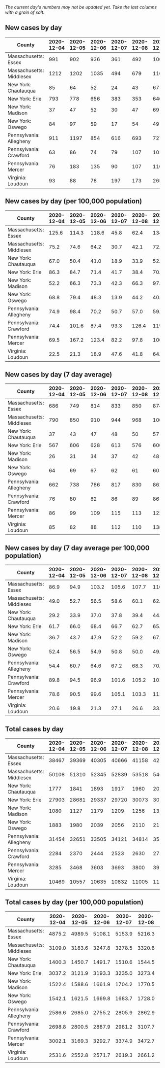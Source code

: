_The current day's numbers may not be updated yet. Take the last columns with a grain of salt._
## New cases by day

| County | 2020-12-04 | 2020-12-05 | 2020-12-06 | 2020-12-07 | 2020-12-08 | 2020-12-09 | 2020-12-10 |
| --- | --- | --- | --- | --- | --- | --- | --- |
| Massachusetts: Essex | 991 | 902 | 936 | 361 | 492 | 1064 | 888 |
| Massachusetts: Middlesex | 1212 | 1202 | 1035 | 494 | 679 | 1162 | 1085 |
| New York: Chautauqua | 85 | 64 | 52 | 24 | 43 | 67 | 72 |
| New York: Erie | 793 | 778 | 656 | 383 | 353 | 646 | 563 |
| New York: Madison | 37 | 47 | 52 | 30 | 47 | 69 | 56 |
| New York: Oswego | 84 | 97 | 59 | 17 | 54 | 49 | 45 |
| Pennsylvania: Allegheny | 911 | 1197 | 854 | 616 | 693 | 727 | 1166 |
| Pennsylvania: Crawford | 63 | 86 | 74 | 79 | 107 | 101 | 72 |
| Pennsylvania: Mercer | 76 | 183 | 135 | 90 | 107 | 110 | 100 |
| Virginia: Loudoun | 93 | 88 | 78 | 197 | 173 | 265 | 150 |

## New cases by day (per 100,000 population)

| County | 2020-12-04 | 2020-12-05 | 2020-12-06 | 2020-12-07 | 2020-12-08 | 2020-12-09 | 2020-12-10 |
| --- | --- | --- | --- | --- | --- | --- | --- |
| Massachusetts: Essex | 125.6 | 114.3 | 118.6 | 45.8 | 62.4 | 134.8 | 112.5 |
| Massachusetts: Middlesex | 75.2 | 74.6 | 64.2 | 30.7 | 42.1 | 72.1 | 67.3 |
| New York: Chautauqua | 67.0 | 50.4 | 41.0 | 18.9 | 33.9 | 52.8 | 56.7 |
| New York: Erie | 86.3 | 84.7 | 71.4 | 41.7 | 38.4 | 70.3 | 61.3 |
| New York: Madison | 52.2 | 66.3 | 73.3 | 42.3 | 66.3 | 97.3 | 78.9 |
| New York: Oswego | 68.8 | 79.4 | 48.3 | 13.9 | 44.2 | 40.1 | 36.9 |
| Pennsylvania: Allegheny | 74.9 | 98.4 | 70.2 | 50.7 | 57.0 | 59.8 | 95.9 |
| Pennsylvania: Crawford | 74.4 | 101.6 | 87.4 | 93.3 | 126.4 | 119.3 | 85.1 |
| Pennsylvania: Mercer | 69.5 | 167.2 | 123.4 | 82.2 | 97.8 | 100.5 | 91.4 |
| Virginia: Loudoun | 22.5 | 21.3 | 18.9 | 47.6 | 41.8 | 64.1 | 36.3 |

## New cases by day (7 day average)

| County | 2020-12-04 | 2020-12-05 | 2020-12-06 | 2020-12-07 | 2020-12-08 | 2020-12-09 | 2020-12-10 |
| --- | --- | --- | --- | --- | --- | --- | --- |
| Massachusetts: Essex | 686 | 749 | 814 | 833 | 850 | 874 | 805 |
| Massachusetts: Middlesex | 790 | 850 | 910 | 944 | 968 | 1001 | 981 |
| New York: Chautauqua | 37 | 43 | 47 | 48 | 50 | 57 | 58 |
| New York: Erie | 567 | 606 | 628 | 613 | 576 | 600 | 596 |
| New York: Madison | 26 | 31 | 34 | 37 | 42 | 48 | 48 |
| New York: Oswego | 64 | 69 | 67 | 62 | 61 | 60 | 58 |
| Pennsylvania: Allegheny | 662 | 738 | 786 | 817 | 830 | 861 | 881 |
| Pennsylvania: Crawford | 76 | 80 | 82 | 86 | 89 | 86 | 83 |
| Pennsylvania: Mercer | 86 | 99 | 109 | 115 | 113 | 122 | 114 |
| Virginia: Loudoun | 85 | 82 | 88 | 112 | 110 | 138 | 149 |

## New cases by day (7 day average per 100,000 population)

| County | 2020-12-04 | 2020-12-05 | 2020-12-06 | 2020-12-07 | 2020-12-08 | 2020-12-09 | 2020-12-10 |
| --- | --- | --- | --- | --- | --- | --- | --- |
| Massachusetts: Essex | 86.9 | 94.9 | 103.2 | 105.6 | 107.7 | 110.8 | 102.0 |
| Massachusetts: Middlesex | 49.0 | 52.7 | 56.5 | 58.6 | 60.1 | 62.1 | 60.9 |
| New York: Chautauqua | 29.2 | 33.9 | 37.0 | 37.8 | 39.4 | 44.9 | 45.7 |
| New York: Erie | 61.7 | 66.0 | 68.4 | 66.7 | 62.7 | 65.3 | 64.9 |
| New York: Madison | 36.7 | 43.7 | 47.9 | 52.2 | 59.2 | 67.7 | 67.7 |
| New York: Oswego | 52.4 | 56.5 | 54.9 | 50.8 | 50.0 | 49.1 | 47.5 |
| Pennsylvania: Allegheny | 54.4 | 60.7 | 64.6 | 67.2 | 68.3 | 70.8 | 72.4 |
| Pennsylvania: Crawford | 89.8 | 94.5 | 96.9 | 101.6 | 105.2 | 101.6 | 98.1 |
| Pennsylvania: Mercer | 78.6 | 90.5 | 99.6 | 105.1 | 103.3 | 111.5 | 104.2 |
| Virginia: Loudoun | 20.6 | 19.8 | 21.3 | 27.1 | 26.6 | 33.4 | 36.0 |

## Total cases by day

| County | 2020-12-04 | 2020-12-05 | 2020-12-06 | 2020-12-07 | 2020-12-08 | 2020-12-09 | 2020-12-10 |
| --- | --- | --- | --- | --- | --- | --- | --- |
| Massachusetts: Essex | 38467 | 39369 | 40305 | 40666 | 41158 | 42222 | 43110 |
| Massachusetts: Middlesex | 50108 | 51310 | 52345 | 52839 | 53518 | 54680 | 55765 |
| New York: Chautauqua | 1777 | 1841 | 1893 | 1917 | 1960 | 2027 | 2099 |
| New York: Erie | 27903 | 28681 | 29337 | 29720 | 30073 | 30719 | 31282 |
| New York: Madison | 1080 | 1127 | 1179 | 1209 | 1256 | 1325 | 1381 |
| New York: Oswego | 1883 | 1980 | 2039 | 2056 | 2110 | 2159 | 2204 |
| Pennsylvania: Allegheny | 31454 | 32651 | 33505 | 34121 | 34814 | 35541 | 36707 |
| Pennsylvania: Crawford | 2284 | 2370 | 2444 | 2523 | 2630 | 2731 | 2803 |
| Pennsylvania: Mercer | 3285 | 3468 | 3603 | 3693 | 3800 | 3910 | 4010 |
| Virginia: Loudoun | 10469 | 10557 | 10635 | 10832 | 11005 | 11270 | 11420 |

## Total cases by day (per 100,000 population)

| County | 2020-12-04 | 2020-12-05 | 2020-12-06 | 2020-12-07 | 2020-12-08 | 2020-12-09 | 2020-12-10 |
| --- | --- | --- | --- | --- | --- | --- | --- |
| Massachusetts: Essex | 4875.2 | 4989.5 | 5108.1 | 5153.9 | 5216.3 | 5351.1 | 5463.6 |
| Massachusetts: Middlesex | 3109.0 | 3183.6 | 3247.8 | 3278.5 | 3320.6 | 3392.7 | 3460.0 |
| New York: Chautauqua | 1400.3 | 1450.7 | 1491.7 | 1510.6 | 1544.5 | 1597.3 | 1654.0 |
| New York: Erie | 3037.2 | 3121.9 | 3193.3 | 3235.0 | 3273.4 | 3343.7 | 3405.0 |
| New York: Madison | 1522.4 | 1588.6 | 1661.9 | 1704.2 | 1770.5 | 1867.7 | 1946.7 |
| New York: Oswego | 1542.1 | 1621.5 | 1669.8 | 1683.7 | 1728.0 | 1768.1 | 1804.9 |
| Pennsylvania: Allegheny | 2586.6 | 2685.0 | 2755.2 | 2805.9 | 2862.9 | 2922.7 | 3018.6 |
| Pennsylvania: Crawford | 2698.8 | 2800.5 | 2887.9 | 2981.2 | 3107.7 | 3227.0 | 3312.1 |
| Pennsylvania: Mercer | 3002.1 | 3169.3 | 3292.7 | 3374.9 | 3472.7 | 3573.3 | 3664.6 |
| Virginia: Loudoun | 2531.6 | 2552.8 | 2571.7 | 2619.3 | 2661.2 | 2725.3 | 2761.5 |
